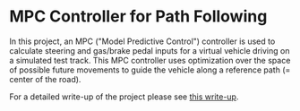 # MPC Controller for Path Following

In this project, an MPC ("Model Predictive Control") controller is used to calculate steering and gas/brake pedal inputs for a virtual vehicle driving on a simulated test track. This MPC controller uses optimization over the space of possible future movements to guide the vehicle along a reference path (= center of the road).

For a detailed write-up of the project please see [this write-up](https://github.com/Corni33/CarND_P10_MPC/blob/master/write_up.pdf).
